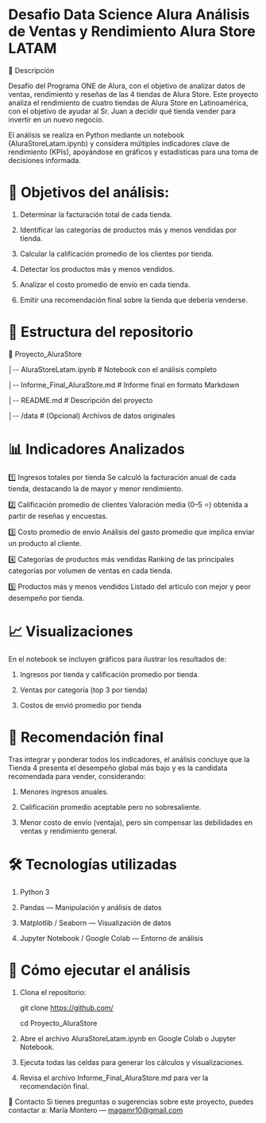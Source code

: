 # Desafio Data Science Alura Análisis de Ventas y Rendimiento Alura Store LATAM

📌 Descripción

Desafío del Programa ONE de Alura, con el objetivo de analizar datos de ventas, rendimiento y reseñas de las 4 tiendas de Alura Store.
Este proyecto analiza el rendimiento de cuatro tiendas de Alura Store en Latinoamérica, con el objetivo de ayudar al Sr. Juan a decidir qué tienda vender para invertir en un nuevo negocio.

El análisis se realiza en Python mediante un notebook (AluraStoreLatam.ipynb) y considera múltiples indicadores clave de rendimiento (KPIs), apoyándose en gráficos y estadísticas para una toma de decisiones informada.

# 🎯 Objetivos del análisis:

1. Determinar la facturación total de cada tienda.

2. Identificar las categorías de productos más y menos vendidas por tienda.

3. Calcular la calificación promedio de los clientes por tienda.

4. Detectar los productos más y menos vendidos.

5. Analizar el costo promedio de envío en cada tienda.

6. Emitir una recomendación final sobre la tienda que debería venderse.

# 📂 Estructura del repositorio

📁 Proyecto_AluraStore

│-- AluraStoreLatam.ipynb   # Notebook con el análisis completo

│-- Informe_Final_AluraStore.md  # Informe final en formato Markdown

│-- README.md                    # Descripción del proyecto

│-- /data                        # (Opcional) Archivos de datos originales



# 📊 Indicadores Analizados

1️⃣ Ingresos totales por tienda
Se calculó la facturación anual de cada tienda, destacando la de mayor y menor rendimiento.

2️⃣ Calificación promedio de clientes
Valoración media (0–5 ⭐) obtenida a partir de reseñas y encuestas.

3️⃣ Costo promedio de envío
Análisis del gasto promedio que implica enviar un producto al cliente.

4️⃣ Categorías de productos más vendidas
Ranking de las principales categorías por volumen de ventas en cada tienda.

5️⃣ Productos más y menos vendidos
Listado del artículo con mejor y peor desempeño por tienda.

# 📈 Visualizaciones
En el notebook se incluyen gráficos para ilustrar los resultados de:

1. Ingresos por tienda y calificación promedio por tienda.

2. Ventas por categoría (top 3 por tienda)
   
3. Costos de envió promedio por tienda


# 📝 Recomendación final
Tras integrar y ponderar todos los indicadores, el análisis concluye que la Tienda 4 presenta el desempeño global más bajo y es la candidata recomendada para vender, considerando:

1. Menores ingresos anuales.

2. Calificación promedio aceptable pero no sobresaliente.

3. Menor costo de envío (ventaja), pero sin compensar las debilidades en ventas y rendimiento general.

# 🛠️ Tecnologías utilizadas

1. Python 3

2. Pandas — Manipulación y análisis de datos

3. Matplotlib / Seaborn — Visualización de datos

4. Jupyter Notebook / Google Colab — Entorno de análisis

# 🚀 Cómo ejecutar el análisis

1. Clona el repositorio:

   git clone https://github.com/
   
   cd Proyecto_AluraStore

3. Abre el archivo AluraStoreLatam.ipynb en Google Colab o Jupyter Notebook.
   
4. Ejecuta todas las celdas para generar los cálculos y visualizaciones.
   
5. Revisa el archivo Informe_Final_AluraStore.md para ver la recomendación final.
   

📧 Contacto
Si tienes preguntas o sugerencias sobre este proyecto, puedes contactar a:
María Montero — magamr10@gmail.com
